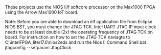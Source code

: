 These projects use the NIOS II/f softcore processor on the Max1000 FPGA using the Arrow Max1000 IoT board. 

Note: Before you are able to download an elf application file from Eclipse NIOS BST, you must change the JTAG TCK. Intel UART JTAG IP input clock needs to be at least double (2x) the operating frequency of JTAG TCK on board. For instruction on how to set the JTAG TCK naviagte to C:\intelFPGA_lite\17.0\nios2eds and run the Nios II Command Shell.bat . jtagconfig --setparam <cable number> JtagClock <frequency><unit prefix>